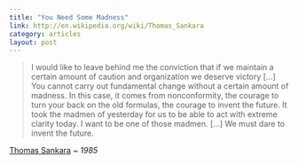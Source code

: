 ```yaml
---
title: "You Need Some Madness"
link: http://en.wikipedia.org/wiki/Thomas_Sankara
category: articles
layout: post
---
```


> I would like to leave behind me the conviction that if we maintain a certain
> amount of caution and organization we deserve victory [...] You cannot carry
> out fundamental change without a certain amount of madness. In this case, it
> comes from nonconformity, the courage to turn your back on the old formulas,
> the courage to invent the future. It took the madmen of yesterday for us to be
> able to act with extreme clarity today. I want to be one of those madmen.
> [...] We must dare to invent the future.

[Thomas Sankara][1] _~ 1985_

[1]: http://en.wikipedia.org/wiki/Thomas_Sankara
